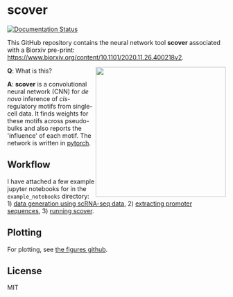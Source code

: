 # scover 

[![Documentation Status](https://readthedocs.org/projects/scover/badge/?version=latest)](https://scover.readthedocs.io/en/latest/?badge=latest)

This GitHub repository contains the neural network tool **scover** associated with a Biorxiv pre-print: https://www.biorxiv.org/content/10.1101/2020.11.26.400218v2.

<img src="https://github.com/jacobhepkema/scover/raw/master/scover_logo.png" width=300 align=right>

__Q__: What is this? 

__A__: __scover__ is a convolutional neural network (CNN) for *de novo* inference of *cis*-regulatory motifs from single-cell data. 
It finds weights for these motifs across pseudo-bulks and also reports the 'influence' of each motif. The network is written in 
[pytorch](https://pytorch.org/).

## Workflow

I have attached a few example jupyter notebooks for in the `example_notebooks` directory: 1) [data generation using scRNA-seq data](https://github.com/jacobhepkema/scovernew/blob/master/example_notebooks/01_pool_dataset.ipynb), 2) [extracting promoter sequences](https://github.com/jacobhepkema/scovernew/blob/master/example_notebooks/02_get_sequences.ipynb), 3) [running scover](https://github.com/jacobhepkema/scovernew/blob/master/example_notebooks/03_run_scover.ipynb).

## Plotting

For plotting, see [the figures github](https://github.com/jacobhepkema/scoverplots).

## License
MIT
